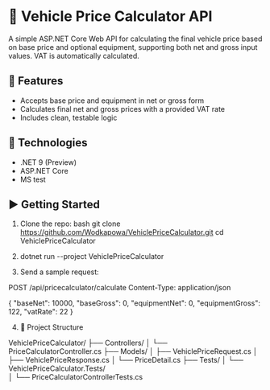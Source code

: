 ﻿# 🚗 Vehicle Price Calculator API

A simple ASP.NET Core Web API for calculating the final vehicle price based on base price and optional equipment, supporting both net and gross input values. VAT is automatically calculated.

## 🧰 Features

- Accepts base price and equipment in net or gross form
- Calculates final net and gross prices with a provided VAT rate
- Includes clean, testable logic

## 🔧 Technologies

- .NET 9 (Preview)
- ASP.NET Core
- MS test

## ▶️ Getting Started

1. Clone the repo:
   bash
   git clone https://github.com/Wodkapowa/VehiclePriceCalculator.git
   cd VehiclePriceCalculator

2. dotnet run --project VehiclePriceCalculator


3. Send a sample request:

POST /api/pricecalculator/calculate
Content-Type: application/json

{
  "baseNet": 10000,
  "baseGross": 0,
  "equipmentNet": 0,
  "equipmentGross": 122,
  "vatRate": 22
}

4. 📂 Project Structure

VehiclePriceCalculator/
├── Controllers/
│   └── PriceCalculatorController.cs
├── Models/
│   ├── VehiclePriceRequest.cs
│   ├── VehiclePriceResponse.cs
│   └── PriceDetail.cs
├── Tests/
│   └── VehiclePriceCalculator.Tests/	
│       └── PriceCalculatorControllerTests.cs
